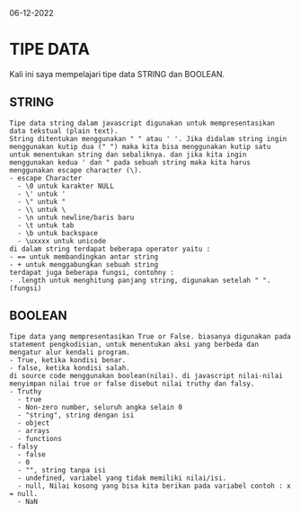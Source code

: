 06-12-2022
# TIPE DATA
Kali ini saya mempelajari tipe data STRING dan BOOLEAN. 

## STRING   
    Tipe data string dalam javascript digunakan untuk mempresentasikan data tekstual (plain text).
    String ditentukan menggunakan " " atau ' '. Jika didalam string ingin menggunakan kutip dua (" ") maka kita bisa menggunakan kutip satu untuk menentukan string dan sebaliknya. dan jika kita ingin menggunakan kedua ' dan " pada sebuah string maka kita harus menggunakan escape character (\).
    - escape Character 
      - \0 untuk karakter NULL
      - \' untuk '
      - \" untuk "
      - \\ untuk \
      - \n untuk newline/baris baru
      - \t untuk tab
      - \b untuk backspace
      - \uxxxx untuk unicode
    di dalam string terdapat beberapa operator yaitu : 
    - == untuk membandingkan antar string
    - + untuk menggabungkan sebuah string
    terdapat juga beberapa fungsi, contohny : 
    - .length untuk menghitung panjang string, digunakan setelah " ".(fungsi)
## BOOLEAN
    Tipe data yang mempresentasikan True or False. biasanya digunakan pada statement pengkodisian, untuk menentukan aksi yang berbeda dan mengatur alur kendali program.
    - True, ketika kondisi benar.
    - false, ketika kondisi salah.
    di source code menggunakan boolean(nilai). di javascript nilai-nilai menyimpan nilai true or false disebut nilai truthy dan falsy.
    - Truthy
      - true
      - Non-zero number, seluruh angka selain 0
      - "string", string dengan isi
      - object 
      - arrays
      - functions
    - falsy
      - false
      - 0
      - "", string tanpa isi
      - undefined, variabel yang tidak memiliki nilai/isi.
      - null, Nilai kosong yang bisa kita berikan pada variabel contoh : x = null.
      - NaN
     
